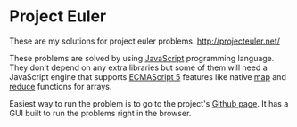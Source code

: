Project Euler
============

These are my solutions for project euler problems.
http://projecteuler.net/

These problems are solved by using [JavaScript](http://en.wikipedia.org/wiki/JavaScript) programming language. They don't depend on any extra libraries but some of them will need a JavaScript engine that supports [ECMAScript 5](http://kangax.github.io/es5-compat-table/) features like native [map](https://developer.mozilla.org/en-US/docs/Web/JavaScript/Reference/Global_Objects/Array/map) and [reduce](https://developer.mozilla.org/en-US/docs/Web/JavaScript/Reference/Global_Objects/Array/Reduce) functions for arrays.

Easiest way to run the problem is to go to the project's [Github page](http://jweak.github.io/projecteuler/). It has a GUI built to run the problems right in the browser.

